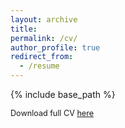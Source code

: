 ```yaml
---
layout: archive
title: 
permalink: /cv/
author_profile: true
redirect_from:
  - /resume
---
```


{% include base_path %}

<span style="font-size:0.9em;">Download full CV [here](http://pietrosantoleri.github.io/files/CV_12_10_2020-2.pdf)</span>
